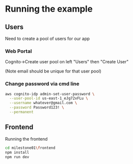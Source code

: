 # Running the example

## Users

Need to create a pool of users for our app

### Web Portal 
Cognito->Create user pool
on left "Users" then "Create User"

(Note email should be unique for that user pool)



### Change password via cmd line

```bash
aws cognito-idp admin-set-user-password \
  --user-pool-id us-east-1_eJg72xFLu \
  --username whatever@gmail.com \
  --password Password123! \
  --permanent
```


## Frontend

Running the frontend 

```sh
cd milestone01\frontend
npm install
npm run dev
```

